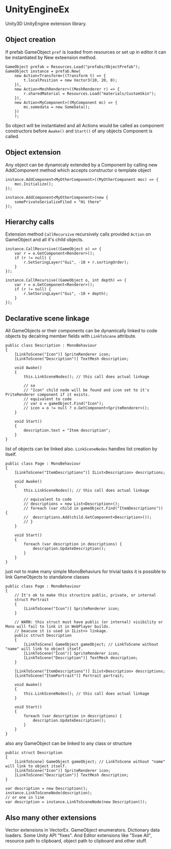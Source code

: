 UnityEngineEx
=============

Unity3D UnityEngine extension library.



Object creation
---------------

If prefab GameObject `pref` is loaded from resources or set up in editor it can be instantiated by New exteension method.

	GameObject prefab = Resources.Load("prefabs/ObjectPrefab");
	GameObject instance = prefab.New(
		new Action<Transform>((Transform t) => {
			t.localPosition = new Vector3(10, 20, 0);
		}),
		new Action<MeshRenderer>((MeshRenderer r) => {
			r.sharedMaterial = Resources.Load("materials/CustomSkin");
		}),
		new Action<MyComponent>((MyComponent mc) => {
			mc.somedata = new SomeData();
		})
		);

So object will be instantiated and all Actions would be called as component constructors before `Awake()` and `Start()` of any objects Component
is called.



Object extension
----------------

Any object can be dynamicaly extended by a Component by calling new AddComponent method which accepts constructor o template object

	instance.AddComponent<MyOtherComponent>((MyOtherComponent moc) => {
		moc.Initialize();
	});

	instance.AddComponent<MyOtherComponent>(new {
		somePrivateSerializeFiled = "Hi there"
	});



Hierarchy calls
---------------

Extension method `CallRecursive` recursively calls provided `Action` on GameObject and all it's child objects.

	instance.CallRecursive((GameObject o) => {
		var r = o.GetComponent<Renderer>();
		if (r != null) {
			r.SetSoringLayer("Gui", -10 + r.sortingOrder);
		}
	});

	instance.CallRecursive((GameObject o, int depth) => {
		var r = o.GetComponent<Renderer>();
		if (r != null) {
			r.SetSoringLayer("Gui", -10 + depth);
		}
	});



Declarative scene linkage
-------------------------

All GameObjects or their components can be dynamically linked to code objects by decalring member fields with `LinkToScene` attribute.


	public class Description : MonoBehaviour
	{
		[LinkToScene("Icon")] SpriteRenderer icon;
		[LinkToScene("Description")] TextMesh description;
		
		void Awake()
		{
			this.LinkSceneNodes(); // this call does actual linkage

			// so
			// "Icon" child node will be found and icon set to it's PriteRenderer component if it exists.
			// equivalent to code 
			// var o = gameObject.Find("Icon");
			// icon = o != null ? o.GetComponent<SpriteRenderer>();
		}

		void Start()
		{
			description.text = "Item description";
		}
	}

list of objects can be linked also. `LinkSceneNodes` handles list creation by itself.


	public class Page : MonoBehaviour
	{
		[LinkToScene("ItemDescriptions")] IList<Description> descriptions;
		
		void Awake()
		{
			this.LinkSceneNodes(); // this call does actual linkage

			// equivalent to code
			// descriptions = new List<Description>();
			// foreach (var child in gameObject.Find("ItemDescriptions")) {
			// 	descriptions.Add(child.GetComponent<Description>());
			// }
		}

		void Start()
		{
			foreach (var description in descriptions) {
				description.UpdateDescription();
			}
		}
	}

just not to make many simple MonoBehaviurs for trivial tasks it is possible to link GameObjects to standalone classes

	public class Page : MonoBehaviour
	{
		// It's ok to make this structire public, private, or internal
		struct Portrait
		{
			[LinkToScene("Icon")] SpriteRenderer icon;			
		}

		// WARN: this struct must have public (or internal) visibility or Mono will fail to link it in WebPlayer builds.
		// beacuse it is used in IList<> linkage.
		public struct Description
		{
			[LinkToScene] GameObject gameObject; // LinkToScene without "name" will link to object itself.
			[LinkToScene("Icon")] SpriteRenderer icon;
			[LinkToScene("Description")] TextMesh description;
		}

		[LinkToScene("ItemDescriptions")] IList<Description> descriptions;
		[LinkToScene("ItemPortrait")] Portrait portrait;
		
		void Awake()
		{
			this.LinkSceneNodes(); // this call does actual linkage
		}

		void Start()
		{
			foreach (var description in descriptions) {
				description.UpdateDescription();
			}
		}
	}

also any GameObject can be linked to any class or structure

	public struct Description
	{
		[LinkToScene] GameObject gameObject; // LinkToScene without "name" will link to object itself.
		[LinkToScene("Icon")] SpriteRenderer icon;
		[LinkToScene("Description")] TextMesh description;
	}

	var description = new Description();
	instance.LinkToSceneNode(description);
	// or one in line
	var description = instance.LinkToSceneNode(new Description());


Also many other extensions
--------------------------

Vector extensions in VectorEx. GameObject enumerators. Dictionary data loaders. Some Unity API "fixes". And Editor extensions like "Svae All",
resource path to clipboard, object path to clipboard and other stuff.

